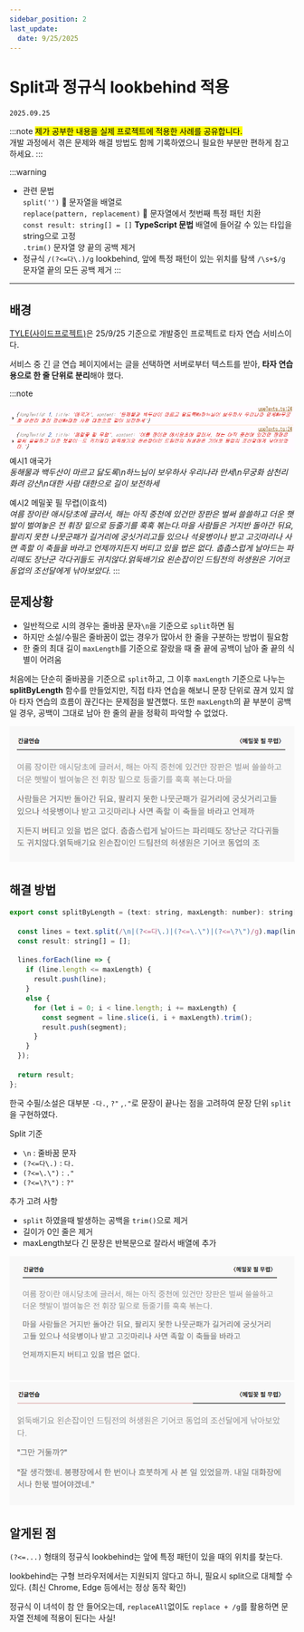 ```yaml
---
sidebar_position: 2
last_update:
  date: 9/25/2025
---
```


# Split과 정규식 lookbehind 적용

`2025.09.25`

:::note
<mark>제가 공부한 내용을 실제 프로젝트에 적용한 사례를 공유합니다.</mark>  
개발 과정에서 겪은 문제와 해결 방법도 함께 기록하였으니 필요한 부분만 편하게 참고하세요.
:::

:::warning
- 관련 문법  
    `split('')`  💜 문자열을 배열로  
    `replace(pattern, replacement)` 🔄 문자열에서 첫번째 특정 패턴 치환  
    `const result: string[] = []` **TypeScript 문법** 배열에 들어갈 수 있는 타입을 string으로 고정  
    `.trim()` 문자열 양 끝의 공백 제거
- 정규식
    `/(?<=다\.)/g` lookbehind, 앞에 특정 패턴이 있는 위치를 탐색
    `/\s+$/g` 문자열 끝의 모든 공백 제거
:::

---
    
## 배경

[TYLE(사이드프로젝트)](https://github.com/eeheueklf/typinggame)은 25/9/25 기준으로 개발중인 프로젝트로 타자 연습 서비스이다.

서비스 중 긴 글 연습 페이지에서는 글을 선택하면 서버로부터 텍스트를 받아, **타자 연습용으로 한 줄 단위로 분리**해야 했다.

:::note

![alt text](./img/split-server.png)
예시1 애국가  
*동해물과 백두산이 마르고 닳도록\n하느님이 보우하사 우리나라 만세\n무궁화 삼천리 화려 강산\n대한 사람 대한으로 길이 보전하세*

예시2 메밀꽃 필 무렵(이효석)  
*여름 장이란 애시당초에 글러서, 해는 아직 중천에 있건만 장판은 벌써 쓸쓸하고 더운 햇발이 벌여놓은 전 휘장 밑으로 등줄기를 훅훅 볶는다.마을 사람들은 거지반 돌아간 뒤요, 팔리지 못한 나뭇군패가 길거리에 궁싯거리고들 있으나 석윳병이나 받고 고깃마리나 사면 족할 이 축들을 바라고 언제까지든지 버티고 있을 법은 없다. 춥춥스럽게 날아드는 파리떼도 장난군 각다귀들도 귀치않다.얽둑배기요 왼손잡이인 드팀전의 허생원은 기어코 동업의 조선달에게 낚아보았다.*
:::


## 문제상황

- 일반적으로 시의 경우는 줄바꿈 문자`\n`을 기준으로 `split`하면 됨
- 하지만 소설/수필은 줄바꿈이 없는 경우가 많아서 한 줄을 구분하는 방법이 필요함
- 한 줄의 최대 길이 `maxLength`를 기준으로 잘랐을 때 줄 끝에 공백이 남아 줄 끝의 식별이 어려움

처음에는 단순히 줄바꿈을 기준으로 `split`하고, 그 이후 `maxLength` 기준으로 나누는 **splitByLength** 함수를 만들었지만, 직접 타자 연습을 해보니 문장 단위로 끊겨 있지 않아 타자 연습의 흐름이 끊긴다는 문제점을 발견했다. 또한 `maxLength`의 끝 부분이 공백일 경우, 공백이 그대로 남아 한 줄의 끝을 정확히 파악할 수 없었다.

![maxLength만 고려했을 때](./img/split-long-length.png)

## 해결 방법

```jsx
export const splitByLength = (text: string, maxLength: number): string[] => {
  
  const lines = text.split(/\n|(?<=다\.)|(?<=\.\")|(?<=\?\")/g).map(line=>line.trim()).filter(line => line.length > 0);
  const result: string[] = [];

  lines.forEach(line => {
    if (line.length <= maxLength) {
      result.push(line);
    }
    else {
      for (let i = 0; i < line.length; i += maxLength) {
        const segment = line.slice(i, i + maxLength).trim();
        result.push(segment);
      }
    }
  });

  return result;
};
```

한국 수필/소설은 대부분 `-다.`, `?"` ,`."`로 문장이 끝나는 점을 고려하여 문장 단위 `split`을 구현하였다.

Split 기준
- `\n` : 줄바꿈 문자
- `(?<=다\.)` : `다.`
- `(?<=\.\")` : `."`
- `(?<=\?\")` : `?"`

추가 고려 사항
- `split` 하였을때 발생하는 공백을 `trim()`으로 제거
- 길이가 0인 줄은 제거
- maxLength보다 긴 문장은 반복문으로 잘라서 배열에 추가



![.과 maxLength가 적용된 결과](./img/split-long-text.png)
![따옴표로 끝나는 경우](./img/split-long-dda.png)





## 알게된 점

`(?<=...)` 형태의 정규식 lookbehind는 앞에 특정 패턴이 있을 때의 위치를 찾는다.

lookbehind는 구형 브라우저에서는 지원되지 않다고 하니, 필요시 split으로 대체할 수 있다. (최신 Chrome, Edge 등에서는 정상 동작 확인)

정규식 이 녀석이 참 안 들어오는데, `replaceAll`없이도 `replace + /g`를 활용하면 문자열 전체에 적용이 된다는 사실!